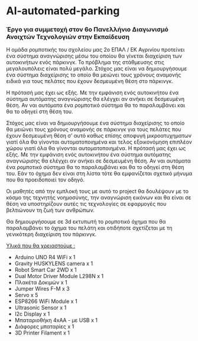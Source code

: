 # AI-automated-parking
<h3>Έργο για συμμετοχή στον 6ο Πανελλήνιο Διαγωνισμό Ανοιχτών Τεχνολογιών στην Εκπαίδευση </h3>

Η ομάδα ρομποτικής του σχολείου μας 2ο ΕΠΑΛ / ΕΚ Αγρινίου προτείνει ένα σύστημα αναγνώρισης μέσω του οποίου θα γίνεται διαχείριση των αυτοκινήτων ενός πάρκινγκ.
Το πρόβλημα της στάθμευσης στις μεγαλουπόλεις είναι πολύ μεγάλο. Στόχος μας είναι να δημιουργήσουμε ένα σύστημα διαχείρισης το οποίο θα μειώνει τους χρόνους αναμονής ειδικά για τους πελάτες που έχουν δεσμευμένη θέση στο πάρκινγκ.   
<p>
Η πρότασή μας έχει ως εξής. Με την εμφάνιση ενός αυτοκινήτου ένα σύστημα αυτόματης αναγνώρισης θα ελέγχει αν ανήκει σε δεσμευμένη θέση. Αν ναι αυτόματα ένα ρομποτικό σύστημα θα το παραλαμβάνει και θα το οδηγεί στη θέση του. 
<p>

Στόχος μας είναι να δημιουργήσουμε ένα σύστημα διαχείρισης το οποίο θα μειώνει τους χρόνους αναμονής σε πάρκινγκ για τους πελάτες που έχουν δεσμευμένη θέση σ’ αυτό καθως επίσης αποφυγή μικροατυχηματων γιατί όλα θα γίνονται αυτοματοποιημένα και τελος εξοικονόμηση επιπλέον χώρου γιατί όλα θα γίνονται αυτοματοποιημένα.
Η πρότασή μας έχει ως εξής. Με την εμφάνιση ενός αυτοκινήτου ένα σύστημα αυτόματης αναγνώρισης θα ελέγχει αν ανήκει σε δεσμευμένη θέση. Αν ναι αυτόματα ένα ρομποτικό σύστημα θα το παραλαμβάνει και θα το οδηγεί στη θέση του. Εάν το όχημα δεν είναι στη λίστα τότε θα εμφανίζεται σχετικό μήνυμα που θα προειδοποιεί τον οδηγό.
<p>

Οι μαθητές από την εμπλοκή τους με αυτό το project θα δουλέψουν με το κόσμο της τεχνητής νοημοσύνης, την αναγνώριση εικόνων και θα είναι σε θέση να υποστηρίζουν αυτές τις τεχνολογίες σε εφαρμογές που βελτιώνουν τη ζωή των ανθρώπων.
<p>

Θα δημιουργήσουμε σε 3d εκτυπωτή το ρομποτικό όχημα που θα παραλαμβάνει το όχημα του πελάτη και οτιδήποτε σχετίζεται με τη γενικότερη διαχείριση του πάρκινγκ.
<p>
 
<u>Υλικά που θα χρειαστούμε :</u>
<ul>
<li>Arduino UNO R4 WiFi	    x        1</li>
<li>Gravity HUSKYLENS camera	x    1</li>
<li>Robot Smart Car 2WD	      x      1</li>
<li>Dual Motor Driver Module L298N x 1</li>
<li>Πλακέτα Δοκιμών	       x     1</li>
<li>Jumper Wires F-M	      x      3</li>
<li>Servo                  x 	    5</li>
<li>ESP8266 WiFi Module	   x         1</li>
<li>Ultrasonic Sensor	     x       1</li>
<li>I2c Display	           x         1</li>
<li>Μπαταριοθήκη 4xAΑ - με USB	 x   1</li>
<li>Διάφορες μπαταρίες 	        x    1</li>
<li>3D Printer Filament	        x    1</li>
</ul>
